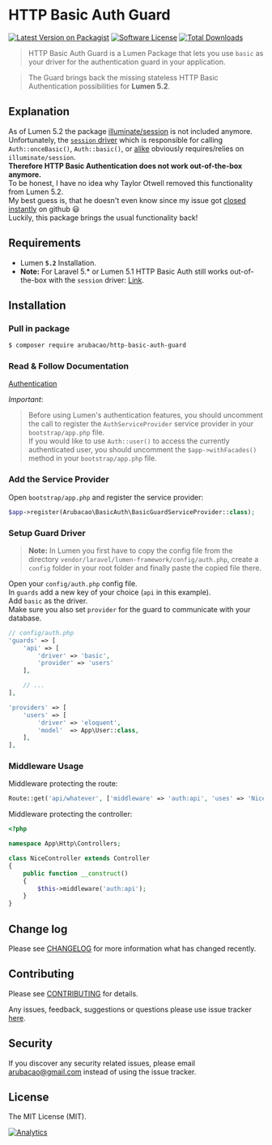 # HTTP Basic Auth Guard
[![Latest Version on Packagist][ico-version]][link-packagist]
[![Software License][ico-license]](LICENSE.md)
[![Total Downloads][ico-downloads]][link-downloads]

> HTTP Basic Auth Guard is a Lumen Package that lets you use `basic` as your driver for the authentication guard in your application.

> The Guard brings back the missing stateless HTTP Basic Authentication possibilities for **Lumen 5.2**.

## Explanation
As of Lumen 5.2 the package [illuminate/session](https://github.com/illuminate/session) is not included anymore.  
Unfortunately, the [`session` driver](https://github.com/laravel/laravel/blob/v5.2.31/config/auth.php#L40) which is responsible
for calling `Auth::onceBasic()`, `Auth::basic()`, or [alike](https://github.com/illuminate/auth/blob/v5.2.37/Middleware/AuthenticateWithBasicAuth.php#L38)
obviously requires/relies on `illuminate/session`.  
**Therefore HTTP Basic Authentication does not work out-of-the-box anymore.**  
To be honest, I have no idea why Taylor Otwell removed this functionality from Lumen 5.2.  
My best guess is, that he doesn't even know since my issue got [closed instantly](https://github.com/laravel/lumen-framework/issues/388) on github :smiley:   
Luckily, this package brings the usual functionality back! 

## Requirements
- Lumen **`5.2`** Installation.
- **Note:** For Laravel 5.* or Lumen 5.1 HTTP Basic Auth still works out-of-the-box with the `session` driver: [Link](https://laravel.com/docs/5.2/authentication#stateless-http-basic-authentication).

## Installation

### Pull in package

```bash
$ composer require arubacao/http-basic-auth-guard
```

### Read & Follow Documentation

[Authentication](https://lumen.laravel.com/docs/5.2/authentication)

*Important*:
> Before using Lumen's authentication features, you should uncomment the call to register the `AuthServiceProvider` service provider in your `bootstrap/app.php` file.  
> If you would like to use `Auth::user()` to access the currently authenticated user, you should uncomment the `$app->withFacades()` method in your `bootstrap/app.php` file.

### Add the Service Provider

Open `bootstrap/app.php` and register the service provider:

```php
$app->register(Arubacao\BasicAuth\BasicGuardServiceProvider::class);
```

### Setup Guard Driver

> **Note:** In Lumen you first have to copy the config file from the directory `vendor/laravel/lumen-framework/config/auth.php`, create a `config` folder in your root folder and finally paste the copied file there.

Open your `config/auth.php` config file.  
In `guards` add a new key of your choice (`api` in this example).  
Add `basic` as the driver.  
Make sure you also set `provider` for the guard to communicate with your database.

```php
// config/auth.php
'guards' => [
    'api' => [
        'driver' => 'basic',
        'provider' => 'users'
    ],

    // ...
],

'providers' => [
    'users' => [
        'driver' => 'eloquent',
        'model'  => App\User::class,
    ],
],
```

### Middleware Usage
Middleware protecting the route:

```php
Route::get('api/whatever', ['middleware' => 'auth:api', 'uses' => 'NiceController@awesome']);
```

Middleware protecting the controller:

```php
<?php

namespace App\Http\Controllers;

class NiceController extends Controller
{
    public function __construct()
    {
        $this->middleware('auth:api');
    }
}
```

## Change log
Please see [CHANGELOG](CHANGELOG.md) for more information what has changed recently.

## Contributing
Please see [CONTRIBUTING](CONTRIBUTING.md) for details.

Any issues, feedback, suggestions or questions please use issue tracker [here](https://github.com/arubacao/http-basic-auth-guard/issues).

## Security
If you discover any security related issues, please email arubacao@gmail.com instead of using the issue tracker.

## License
The MIT License (MIT).

[ico-version]: https://img.shields.io/packagist/v/arubacao/http-basic-auth-guard.svg?style=flat-square
[ico-license]: https://img.shields.io/badge/license-MIT-brightgreen.svg?style=flat-square
[ico-travis]: https://img.shields.io/travis/arubacao/http-basic-auth-guard/master.svg?style=flat-square
[ico-scrutinizer]: https://img.shields.io/scrutinizer/coverage/g/arubacao/http-basic-auth-guard.svg?style=flat-square
[ico-code-quality]: https://img.shields.io/scrutinizer/g/arubacao/http-basic-auth-guard.svg?style=flat-square
[ico-downloads]: https://img.shields.io/packagist/dt/arubacao/http-basic-auth-guard.svg?style=flat-square

[link-packagist]: https://packagist.org/packages/arubacao/http-basic-auth-guard
[link-travis]: https://travis-ci.org/arubacao/http-basic-auth-guard
[link-scrutinizer]: https://scrutinizer-ci.com/g/arubacao/http-basic-auth-guard/code-structure
[link-code-quality]: https://scrutinizer-ci.com/g/arubacao/http-basic-auth-guard
[link-downloads]: https://packagist.org/packages/arubacao/http-basic-auth-guard
[link-author]: https://github.com/arubacao
[link-contributors]: ../../contributors


[![Analytics](https://ga-beacon.appspot.com/UA-77737156-2/readme?pixel)](https://github.com/arubacao/http-basic-auth-guard)